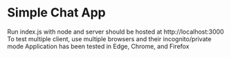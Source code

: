 # Simple Chat App
Run index.js with node and server should be hosted at http://localhost:3000
To test multiple client, use multiple browsers and their incognito/private mode
Application has been tested in Edge, Chrome, and Firefox
